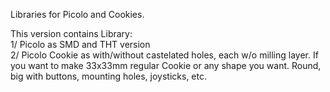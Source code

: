 Libraries for Picolo and Cookies.

This version contains Library:<br>
1/ Picolo as SMD and THT version<br>
2/ Picolo Cookie as with/without castelated holes, each w/o milling layer. If you want to make 33x33mm regular Cookie or any shape you want. Round, big with buttons, mounting holes, joysticks, etc.
